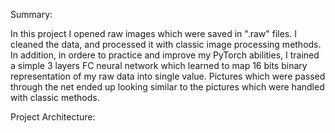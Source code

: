 Summary:

In this project I opened raw images which were saved in ".raw" files.
I cleaned the data, and processed it with classic image processing methods.
In addition, in ordere to practice and improve my PyTorch abilities, I trained a simple 3 layers FC neural network
which learned to map 16 bits binary representation of my raw data into single value. 
Pictures which were passed through the net ended up looking similar to the pictures which were handled with classic methods.


Project Architecture:
